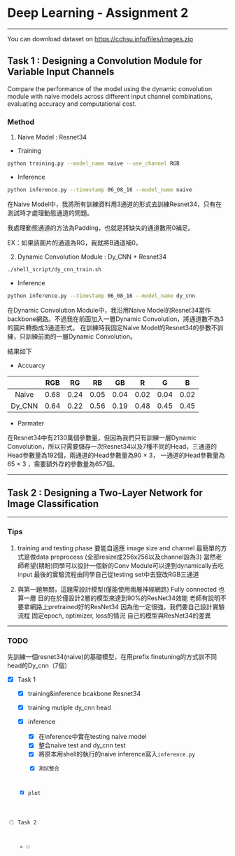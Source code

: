 # Deep Learning - Assignment 2

---
You can download dataset on  https://cchsu.info/files/images.zip 


## Task 1 : Designing a Convolution Module for Variable Input Channels

Compare  the  performance  of the  model  using the dynamic convolution module with naive models across different input channel combinations, evaluating accuracy and computational cost.

### Method

1. Naive Model : Resnet34

* Training

```bash
python training.py --model_name naive --use_channel RGB
```

* Inference

```bash
python inference.py --timestamp 06_08_16 --model_name naive
```

 在Naive Model中，我將所有訓練資料用3通道的形式去訓練Resnet34，只有在測試時才處理動態通道的問題。

 我處理動態通道的方法為Padding，也就是將缺失的通道數用0補足。

 EX：如果該圖片的通道為RG，我就將B通道補0。

2. Dynamic Convolution Module : Dy_CNN + Resnet34

```bash
./shell_script/dy_cnn_train.sh
```

* Inference

```bash
python inference.py --timestamp 06_08_16 --model_name dy_cnn
```

 在Dynamic Convolution Module中，我沿用Naive Model的Resnet34當作backbone網路。不過我在前面加入一層Dynamic Convolution，將通道數不為3的圖片轉換成3通道形式。
 在訓練時我固定Naive Model的Resnet34的參數不訓練，只訓練前面的一層Dynamic Convolution。

結果如下

* Accuarcy

|        | RGB | RG | RB | GB | R  | G  | B  |
|:------:|:---:|:--:|:--:|:--:|:-: |:-: |:-: |
|  Naive |0.68 |0.24|0.05|0.04|0.02|0.04|0.02|
| Dy_CNN |0.64 |0.22|0.56|0.19|0.48|0.45|0.45|

* Parmater

在Resnet34中有2130萬個參數量，但因為我們只有訓練一層Dynamic Convolution，所以只需要儲存一次Resnet34以及7種不同的Head，三通道的Head參數量為192個，兩通道的Head參數量為90 $\times$ 3， 一通道的Head參數量為65 $\times$ 3 ，需要額外存的參數量為657個。

---

## Task 2 : Designing a Two-Layer Network for Image Classification

---

### Tips

1. training and testing phase 要能自適應 image size and channel
最簡單的方式是做data preprocess (全部resize成256x256以及channel設為3)
當然老師希望(期盼)同學可以設計一個新的Conv Module可以達到dynamically去吃input
最後的實驗流程由同學自己從testing set中去竄改RGB三通道

2. 與第一題無關，這題需設計模型(僅能使用兩層神經網路)
Fully connected 也算一層
目的在於僅設計2層的模型來達到90%的ResNet34效能
老師有說明不要拿網路上pretrained好的ResNet34
因為他一定很強，我們要自己設計實驗流程
固定epoch, optimizer, loss的情況
自己的模型與ResNet34的差異

---

### TODO

先訓練一個resnet34(naive)的基礎模型，在用prefix finetuning的方式訓不同head的Dy_cnn（7個）

* [X] Task 1
  * [x] training&inference  bcakbone Resnet34

  * [x] training mutiple dy_cnn head

  * [X] inference

    * [X] 在inference中實在testing naive model
    * [X] 整合naive test and dy_cnn test
    * [X] 將原本用shell的執行的naive inference寫入<code>inference.py
    * [X] 測試整合

  * [X] plot

* [ ] Task 2
  
  * [ ] 
